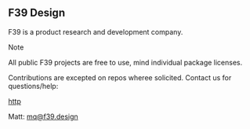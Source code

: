 ## F39 Design
F39 is a product research and development company.

> [!NOTE]
> All public F39 projects are free to use, mind individual package licenses.

Contributions are excepted on repos wheree solicited. Contact us for questions/help:

[http](https://www.f39.design/)

Matt: mq@f39.design

<!--
**Here are some ideas to get you started:**
🙋‍♀️ A short introduction - what is your organization all about?
🌈 Contribution guidelines - how can the community get involved?
👩‍💻 Useful resources - where can the community find your docs? Is there anything else the community should know?
🍿 Fun facts - what does your team eat for breakfast?
🧙 Remember, you can do mighty things with the power of [Markdown](https://docs.github.com/github/writing-on-github/getting-started-with-writing-and-formatting-on-github/basic-writing-and-formatting-syntax)
-->
